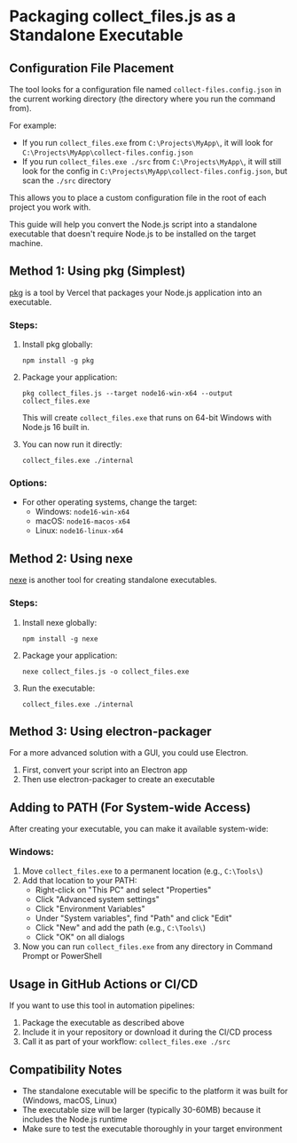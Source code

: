 # Packaging collect_files.js as a Standalone Executable

## Configuration File Placement

The tool looks for a configuration file named `collect-files.config.json` in the current working directory (the directory where you run the command from).

For example:
- If you run `collect_files.exe` from `C:\Projects\MyApp\`, it will look for `C:\Projects\MyApp\collect-files.config.json`
- If you run `collect_files.exe ./src` from `C:\Projects\MyApp\`, it will still look for the config in `C:\Projects\MyApp\collect-files.config.json`, but scan the `./src` directory

This allows you to place a custom configuration file in the root of each project you work with.

This guide will help you convert the Node.js script into a standalone executable that doesn't require Node.js to be installed on the target machine.

## Method 1: Using pkg (Simplest)

[pkg](https://github.com/vercel/pkg) is a tool by Vercel that packages your Node.js application into an executable.

### Steps:

1. Install pkg globally:
   ```
   npm install -g pkg
   ```

2. Package your application:
   ```
   pkg collect_files.js --target node16-win-x64 --output collect_files.exe
   ```

   This will create `collect_files.exe` that runs on 64-bit Windows with Node.js 16 built in.

3. You can now run it directly:
   ```
   collect_files.exe ./internal
   ```

### Options:

- For other operating systems, change the target:
  - Windows: `node16-win-x64`
  - macOS: `node16-macos-x64`
  - Linux: `node16-linux-x64`

## Method 2: Using nexe

[nexe](https://github.com/nexe/nexe) is another tool for creating standalone executables.

### Steps:

1. Install nexe globally:
   ```
   npm install -g nexe
   ```

2. Package your application:
   ```
   nexe collect_files.js -o collect_files.exe
   ```

3. Run the executable:
   ```
   collect_files.exe ./internal
   ```

## Method 3: Using electron-packager

For a more advanced solution with a GUI, you could use Electron.

1. First, convert your script into an Electron app
2. Then use electron-packager to create an executable

## Adding to PATH (For System-wide Access)

After creating your executable, you can make it available system-wide:

### Windows:

1. Move `collect_files.exe` to a permanent location (e.g., `C:\Tools\`)
2. Add that location to your PATH:
   - Right-click on "This PC" and select "Properties"
   - Click "Advanced system settings"
   - Click "Environment Variables"
   - Under "System variables", find "Path" and click "Edit"
   - Click "New" and add the path (e.g., `C:\Tools\`)
   - Click "OK" on all dialogs
3. Now you can run `collect_files.exe` from any directory in Command Prompt or PowerShell

## Usage in GitHub Actions or CI/CD

If you want to use this tool in automation pipelines:

1. Package the executable as described above
2. Include it in your repository or download it during the CI/CD process
3. Call it as part of your workflow: `collect_files.exe ./src`

## Compatibility Notes

- The standalone executable will be specific to the platform it was built for (Windows, macOS, Linux)
- The executable size will be larger (typically 30-60MB) because it includes the Node.js runtime
- Make sure to test the executable thoroughly in your target environment